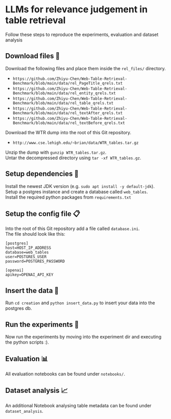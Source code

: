 # LLMs for relevance judgement in table retrieval



Follow these steps to reproduce the experiments, evaluation and dataset analysis 


## Download files 📂

Download the following files and place them inside the `rel_files/` directory.
- `https://github.com/Zhiyu-Chen/Web-Table-Retrieval-Benchmark/blob/main/data/rel_PageTitle_qrels.txt`
- `https://github.com/Zhiyu-Chen/Web-Table-Retrieval-Benchmark/blob/main/data/rel_entity_qrels.txt`
- `https://github.com/Zhiyu-Chen/Web-Table-Retrieval-Benchmark/blob/main/data/rel_table_qrels.txt `
- `https://github.com/Zhiyu-Chen/Web-Table-Retrieval-Benchmark/blob/main/data/rel_textAfter_qrels.txt`
- `https://github.com/Zhiyu-Chen/Web-Table-Retrieval-Benchmark/blob/main/data/rel_textBefore_qrels.txt`

Download the WTR dump into the root of this Git repository.  
- `http://www.cse.lehigh.edu/~brian/data/WTR_tables.tar.gz`   

Unzip the dump with `gunzip WTR_tables.tar.gz`.  
Untar the decompressed directory using `tar -xf WTR_tables.gz`.  

## Setup dependencies 🔧
Install the newest JDK version (e.g. `sudo apt install -y default-jdk`).  
Setup a postgres instance and create a database called `web_tables`.  
Install the required python packages from `requirements.txt` 

## Setup the config file 📋
Into the root of this Git repository add a file called `database.ini`.  
The file should look like this:

```
[postgres]
host=HOST_IP_ADDRESS
database=web_tables
user=POSTGRES_USER
password=POSTGRES_PASSWORD

[openai]
apikey=OPENAI_API_KEY
```

## Insert the data 📃
Run `cd creation` and `python insert_data.py` to insert your data into the postgres db. 


## Run the experiments 🔬

Now run the experiments by moving into the experiment dir and executing the python scripts :).

## Evaluation 📊

All evaluation notebooks can be found under `notebooks/`.

## Dataset analysis 📈

An additional Notebook analysing table metadata can be found under `dataset_analysis`.